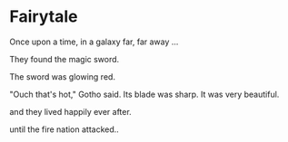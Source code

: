 # Fairytale

Once upon a time, in a galaxy far, far away ...

They found the magic sword.

The sword was glowing red.

"Ouch that's hot," Gotho said.
Its blade was sharp.
It was very beautiful.

and they lived happily ever after.

until the fire nation attacked..
